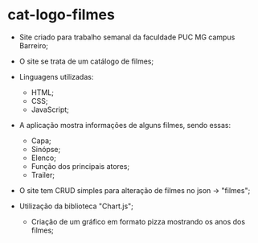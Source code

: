 # cat-logo-filmes

- Site criado para trabalho semanal da faculdade PUC MG campus Barreiro;
- O site se trata de um catálogo de filmes;
- Linguagens utilizadas:

  - HTML;
  - CSS;
  - JavaScript;

- A aplicação mostra informações de alguns filmes, sendo essas:

  - Capa;
  - Sinópse;
  - Elenco;
  - Função dos principais atores;
  - Trailer;

- O site tem CRUD simples para alteração de filmes no json -> "filmes";
- Utilização da biblioteca "Chart.js";
  - Criação de um gráfico em formato pizza mostrando os anos dos filmes;

